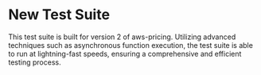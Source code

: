 # New Test Suite
This test suite is built for version 2 of aws-pricing. 
Utilizing advanced techniques such as asynchronous function execution, the test suite is able to run at lightning-fast speeds, ensuring a comprehensive and efficient testing process. 